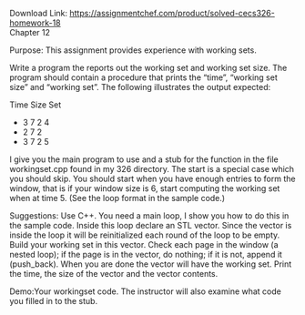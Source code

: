 Download Link: https://assignmentchef.com/product/solved-cecs326-homework-18
<br>
Chapter 12

Purpose: This assignment provides experience with working sets.

Write a program the reports out the working set and working set size. The program should contain a procedure that prints the “time”, “working set size” and “working set”. The following illustrates the output expected:

Time Size Set

<ul>

 <li>3 7 2 4</li>

 <li>2 7 2</li>

 <li>3 7 2 5</li>

</ul>

I give you the main program to use and a stub for the function in the file workingset.cpp found in my 326 directory. The start is a special case which you should skip. You should start when you have enough entries to form the window, that is if your window size is 6, start computing the working set when at time 5. (See the loop format in the sample code.)

Suggestions: Use C++. You need a main loop, I show you how to do this in the sample code. Inside this loop declare an STL vector. Since the vector is inside the loop it will be reinitialized each round of the loop to be empty. Build your working set in this vector. Check each page in the window (a nested loop); if the page is in the vector, do nothing; if it is not, append it (push_back). When you are done the vector will have the working set. Print the time, the size of the vector and the vector contents.

Demo:Your workingset code. The instructor will also examine what code you filled in to the stub.